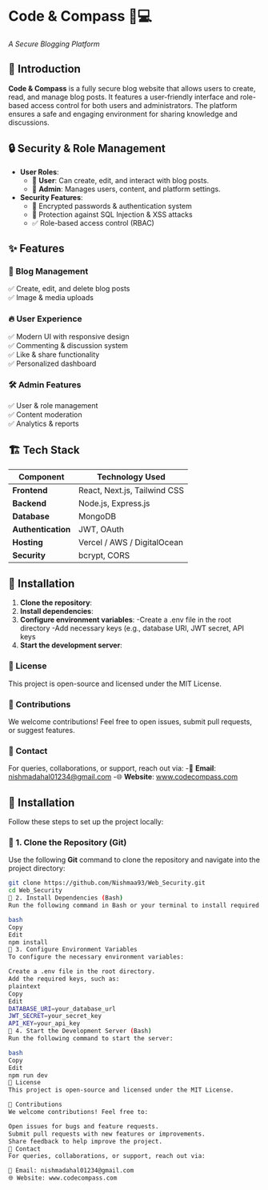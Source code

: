 # Code & Compass 🧭💻
*A Secure Blogging Platform*
## 🌟 Introduction 
**Code & Compass** is a fully secure blog website that allows users to create, read, and manage blog posts. It features a user-friendly interface and role-based access control for both users and administrators. The platform ensures a safe and engaging environment for sharing knowledge and discussions.
## 🔒 Security & Role Management 
- **User Roles**:  
  - 👤 **User**: Can create, edit, and interact with blog posts.  
  - 🔧 **Admin**: Manages users, content, and platform settings.
- **Security Features**:  
  - 🔐 Encrypted passwords & authentication system  
  - 🚫 Protection against SQL Injection & XSS attacks  
  - ✅ Role-based access control (RBAC)
## ✨ Features  
### 📖 Blog Management  
✅ Create, edit, and delete blog posts    
✅ Image & media uploads  
### 🔥 User Experience  
✅ Modern UI with responsive design  
✅ Commenting & discussion system  
✅ Like & share functionality  
✅ Personalized dashboard 
### 🛠️ Admin Features  
✅ User & role management  
✅ Content moderation  
✅ Analytics & reports 
## 🏗️ Tech Stack  
| Component   | Technology Used |
|-------------|----------------|
| **Frontend**  | React, Next.js, Tailwind CSS |
| **Backend**   | Node.js, Express.js |
| **Database**  | MongoDB |
| **Authentication** | JWT, OAuth |
| **Hosting**   | Vercel / AWS / DigitalOcean |
| **Security**  | bcrypt, CORS |
## 🚀 Installation 
1. **Clone the repository**:
2. **Install dependencies**:
3. **Configure environment variables**:
   -Create a .env file in the root directory
   -Add necessary keys (e.g., database URI, JWT secret, API keys
4. **Start the development server**:
### 📜 License
This project is open-source and licensed under the MIT License.
### 🙌 Contributions
We welcome contributions! Feel free to open issues, submit pull requests, or suggest features.
### 📧 Contact
For queries, collaborations, or support, reach out via:
-📩 **Email**: nishmadahal01234@gmail.com
-🌐 **Website**: www.codecompass.com




## 🚀 Installation  

Follow these steps to set up the project locally:

### 🔹 1. Clone the Repository (Git)  
Use the following **Git** command to clone the repository and navigate into the project directory:  

```bash
git clone https://github.com/Nishmaa93/Web_Security.git
cd Web_Security
🔹 2. Install Dependencies (Bash)
Run the following command in Bash or your terminal to install required dependencies:

bash
Copy
Edit
npm install
🔹 3. Configure Environment Variables
To configure the necessary environment variables:

Create a .env file in the root directory.
Add the required keys, such as:
plaintext
Copy
Edit
DATABASE_URI=your_database_url
JWT_SECRET=your_secret_key
API_KEY=your_api_key
🔹 4. Start the Development Server (Bash)
Run the following command to start the server:

bash
Copy
Edit
npm run dev
📜 License
This project is open-source and licensed under the MIT License.

🙌 Contributions
We welcome contributions! Feel free to:

Open issues for bugs and feature requests.
Submit pull requests with new features or improvements.
Share feedback to help improve the project.
📧 Contact
For queries, collaborations, or support, reach out via:

📩 Email: nishmadahal01234@gmail.com
🌐 Website: www.codecompass.com


